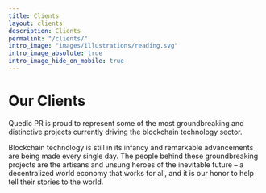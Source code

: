 ```yaml
---
title: Clients
layout: clients
description: Clients
permalink: "/clients/"
intro_image: "images/illustrations/reading.svg"
intro_image_absolute: true
intro_image_hide_on_mobile: true
---
```


# Our Clients


Quedic PR is proud to represent some of the most groundbreaking and distinctive projects currently driving the blockchain technology sector.

 Blockchain technology is still in its infancy and remarkable advancements are being made every single day. The people behind these groundbreaking projects are the artisans and unsung heroes of the inevitable future – a decentralized world economy that works for all, and it is our honor to help tell their stories to the world.
